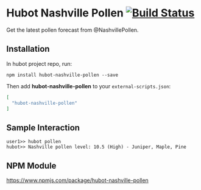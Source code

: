 # Hubot Nashville Pollen [![Build Status](https://travis-ci.org/stephenyeargin/hubot-nashville-pollen.svg?branch=master)](https://travis-ci.org/stephenyeargin/hubot-nashville-pollen)

Get the latest pollen forecast from @NashvillePollen.

## Installation

In hubot project repo, run:

`npm install hubot-nashville-pollen --save`

Then add **hubot-nashville-pollen** to your `external-scripts.json`:

```json
[
  "hubot-nashville-pollen"
]
```

## Sample Interaction

```
user1>> hubot pollen
hubot>> Nashville pollen level: 10.5 (High) - Juniper, Maple, Pine
```

## NPM Module

https://www.npmjs.com/package/hubot-nashville-pollen
